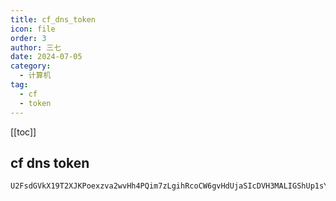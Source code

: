```yaml
---
title: cf_dns_token
icon: file
order: 3
author: 三七
date: 2024-07-05
category:
  - 计算机
tag:
  - cf
  - token
---
```


[[toc]]

## cf dns token
```
U2FsdGVkX19T2XJKPoexzva2wvHh4PQim7zLgihRcoCW6gvHdUjaSIcDVH3MALIGShUp1sYLtKdu550HbTYizg==
```
